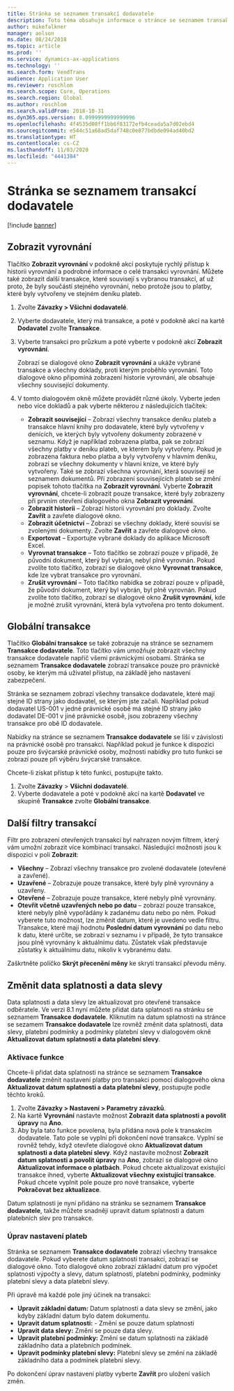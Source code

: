 ```yaml
---
title: Stránka se seznamem transakcí dodavatele
description: Toto téma obsahuje informace o stránce se seznamem transakcí dodavatele pro Microsoft Dynamics 365 Finance.
author: mikefalkner
manager: aolson
ms.date: 08/24/2018
ms.topic: article
ms.prod: ''
ms.service: dynamics-ax-applications
ms.technology: ''
ms.search.form: VendTrans
audience: Application User
ms.reviewer: roschlom
ms.search.scope: Core, Operations
ms.search.region: Global
ms.author: roschlom
ms.search.validFrom: 2018-10-31
ms.dyn365.ops.version: 8.0999999999999996
ms.openlocfilehash: 4f4535d08ff1bb6f83172efb4ceada5a7d02ebd4
ms.sourcegitcommit: e544c51a68ad5daf748c0e877bdbde094ad40bd2
ms.translationtype: HT
ms.contentlocale: cs-CZ
ms.lasthandoff: 11/03/2020
ms.locfileid: "4441384"
---
```

# <a name="vendor-transactions-list-page"></a>Stránka se seznamem transakcí dodavatele

[!include [banner](../includes/banner.md)]

## <a name="view-settlements"></a>Zobrazit vyrovnání

Tlačítko **Zobrazit vyrovnání** v podokně akcí poskytuje rychlý přístup k historii vyrovnání a podrobné informace o celé transakci vyrovnání. Můžete také zobrazit další transakce, které souvisejí s vybranou transakcí, ať už proto, že byly součástí stejného vyrovnání, nebo protože jsou to platby, které byly vytvořeny ve stejném deníku plateb.

1. Zvolte **Závazky \> Všichni dodavatelé**.
2. Vyberte dodavatele, který má transakce, a poté v podokně akcí na kartě **Dodavatel** zvolte **Transakce**.
3. Vyberte transakci pro průzkum a poté vyberte v podokně akcí **Zobrazit vyrovnání**.

    Zobrazí se dialogové okno **Zobrazit vyrovnání** a ukáže vybrané transakce a všechny doklady, proti kterým proběhlo vyrovnání. Toto dialogové okno připomíná zobrazení historie vyrovnání, ale obsahuje všechny související dokumenty.

4. V tomto dialogovém okně můžete provádět různé úkoly. Vyberte jeden nebo více dokladů a pak vyberte některou z následujících tlačítek:

    - **Zobrazit související** – Zobrazí všechny transakce deníku plateb a transakce hlavní knihy pro dodavatele, které byly vytvořeny v denících, ve kterých byly vytvořeny dokumenty zobrazené v seznamu. Když je například zobrazena platba, pak se zobrazí všechny platby v deníku plateb, ve kterém byly vytvořeny. Pokud je zobrazena faktura nebo platba a byly vytvořeny v hlavním deníku, zobrazí se všechny dokumenty v hlavní knize, ve které byly vytvořeny. Také se zobrazí všechna vyrovnání, která souvisejí se seznamem dokumentů. Při zobrazení souvisejících plateb se změní popisek tohoto tlačítka na **Zobrazit vyrovnání**. Vyberte **Zobrazit vyrovnání**, chcete-li zobrazit pouze transakce, které byly zobrazeny při prvním otevření dialogového okna **Zobrazit vyrovnání**.
    - **Zobrazit historii** – Zobrazí historii vyrovnání pro doklady. Zvolte **Zavřít** a zavřete dialogové okno.
    - **Zobrazit účetnictví** – Zobrazí se všechny doklady, které souvisí se zvolenými dokumenty. Zvolte **Zavřít** a zavřete dialogové okno.
    - **Exportovat** – Exportujte vybrané doklady do aplikace Microsoft Excel.
    - **Vyrovnat transakce** – Toto tlačítko se zobrazí pouze v případě, že původní dokument, který byl vybrán, nebyl plně vyrovnán. Pokud zvolíte toto tlačítko, zobrazí se dialogové okno **Vyrovnat transakce**, kde lze vybrat transakce pro vyrovnání.
    - **Zrušit vyrovnání** – Toto tlačítko nabídka se zobrazí pouze v případě, že původní dokument, který byl vybrán, byl plně vyrovnán. Pokud zvolíte toto tlačítko, zobrazí se dialogové okno **Zrušit vyrovnání**, kde je možné zrušit vyrovnání, která byla vytvořena pro tento dokument.

## <a name="global-transactions"></a>Globální transakce

Tlačítko **Globální transakce** se také zobrazuje na stránce se seznamem **Transakce dodavatele**. Toto tlačítko vám umožňuje zobrazit všechny transakce dodavatele napříč všemi právnickými osobami. Stránka se seznamem **Transakce dodavatele** zobrazí transakce pouze pro právnické osoby, ke kterým má uživatel přístup, na základě jeho nastavení zabezpečení.

Stránka se seznamem zobrazí všechny transakce dodavatele, které mají stejné ID strany jako dodavatel, se kterým jste začali. Například pokud dodavatel US-001 v jedné právnické osobě má stejné ID strany jako dodavatel DE-001 v jiné právnické osobě, jsou zobrazeny všechny transakce pro obě ID dodavatele.

Nabídky na stránce se seznamem **Transakce dodavatele** se liší v závislosti na právnické osobě pro transakci. Například pokud je funkce k dispozici pouze pro švýcarské právnické osoby, možnosti nabídky pro tuto funkci se zobrazí pouze při výběru švýcarské transakce.

Chcete-li získat přístup k této funkci, postupujte takto.

1. Zvolte **Závazky** \> **Všichni dodavatelé**.
2. Vyberte dodavatele a poté v podokně akcí na kartě **Dodavatel** ve skupině **Transakce** zvolte **Globální transakce**.

## <a name="more-transaction-filters"></a>Další filtry transakcí

Filtr pro zobrazení otevřených transakcí byl nahrazen novým filtrem, který vám umožní zobrazit více kombinací transakcí. Následující možnosti jsou k dispozici v poli **Zobrazit**:

- **Všechny** – Zobrazí všechny transakce pro zvolené dodavatele (otevřené a zavřené).
- **Uzavřené** – Zobrazuje pouze transakce, které byly plně vyrovnány a uzavřeny.
- **Otevřené** – Zobrazuje pouze transakce, které nebyly plně vyrovnány.
- **Otevřít včetně uzavřených nebo po datu** – zobrazí pouze transakce, které nebyly plně vypořádány k zadanému datu nebo po něm. Pokud vyberete tuto možnost, lze změnit datum, které je uvedeno vedle filtru. Transakce, které mají hodnotu **Poslední datum vyrovnání** po datu nebo k datu, které určíte, se zobrazí v seznamu i v případě, že tyto transakce jsou plně vyrovnány k aktuálnímu datu. Zůstatek však představuje zůstatky k aktuálnímu datu, nikoliv k vybranému datu.

Zaškrtněte políčko **Skrýt přecenění měny** ke skrytí transakcí převodu měny.

## <a name="modify-due-dates-and-discount-dates"></a>Změnit data splatnosti a data slevy

Data splatnosti a data slevy lze aktualizovat pro otevřené transakce odběratele. Ve verzi 8.1 nyní můžete přidat data splatnosti na stránku se seznamem **Transakce dodavatele**. Kliknutím na datum splatnosti na stránce se sezamem **Transakce dodavatele** lze rovněž změnit data splatnosti, data slevy, platební podmínky a podmínky platební slevy v dialogovém okně **Aktualizovat datum splatnosti a data platební slevy**.

### <a name="activate-the-feature"></a>Aktivace funkce

Chcete-li přidat data splatnosti na stránce se seznamem **Transakce dodavatele** změnit nastavení platby pro transakci pomocí dialogového okna **Aktualizovat datum splatnosti a data platební slevy**, postupujte podle těchto kroků.

1. Zvolte **Závazky \> Nastavení \> Parametry závazků**.
2. Na kartě **Vyrovnání** nastavte možnost **Zobrazit data splatnosti a povolit úpravy** na **Ano**.
3. Aby byla tato funkce povolena, byla přidána nová pole k transakcím dodavatele. Tato pole se vyplní při dokončení nové transakce. Vyplní se rovněž tehdy, když otevřete dialogové okno **Aktualizovat datum splatnosti a data platební slevy**. Když nastavíte možnost **Zobrazit datum splatnosti a povolit úpravy** na **Ano**, zobrazí se dialogové okno **Aktualizovat informace o platbách**.  Pokud chcete aktualizovat existující transakce ihned, vyberte **Aktualizovat všechny existující transakce**. Pokud chcete vyplnit pole pouze pro nové transakce, vyberte **Pokračovat bez aktualizace**.

Datum splatnosti je nyní přidáno na stránku se seznamem **Transakce dodavatele**, takže můžete snadněji upravit datum splatnosti a datum platebních slev pro transakce.

### <a name="modify-the-payment-settings"></a>Úprav nastavení plateb

Stránka se seznamem **Transakce dodavatele** zobrazí všechny transakce dodavatele. Pokud vyberete datum splatnosti transakci, zobrazí se dialogové okno. Toto dialogové okno zobrazí základní datum pro výpočet splatnosti výpočty a slevy, datum splatnosti, platební podmínky, podmínky platební slevy a data platební slevy.

Při úpravě má každé pole jiný účinek na transakci:

- **Upravit základní datum:** Datum splatnosti a data slevy se změní, jako kdyby základní datum bylo datem dokumentu.
- **Upravit datum splatnosti:** - Změní se pouze datum splatnosti
- **Upravit data slevy:** Změní se pouze data slevy.
- **Upravit platební podmínky:** Změní se datum splatnosti na základě základního data a platebních podmínek.
- **Upravit podmínky platební slevy:** Platební slevy se změní na základě základního data a podmínek platební slevy.

Po dokončení úprav nastavení platby vyberte **Zavřít** pro uložení vašich změn.
